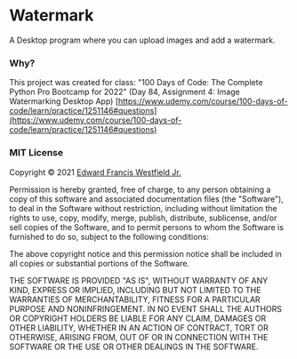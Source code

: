 # Watermark

A Desktop program where you can upload images and add a watermark.

### Why?

This project was created for class: "100 Days of Code: The Complete Python Pro Bootcamp for 2022" (Day 84, Assignment 4: Image Watermarking Desktop App) [https://www.udemy.com/course/100-days-of-code/learn/practice/1251146#questions](https://www.udemy.com/course/100-days-of-code/learn/practice/1251146#questions)

### MIT License

Copyright © 2021 [Edward Francis Westfield Jr.](https://www.edwestfieldjr.com/)

Permission is hereby granted, free of charge, to any person obtaining a copy of this software and associated documentation files (the "Software"), to deal in the Software without restriction, including without limitation the rights  to use, copy, modify, merge, publish, distribute, sublicense, and/or sell copies of the Software, and to permit persons to whom the Software is furnished to do so, subject to the following conditions:

The above copyright notice and this permission notice shall be included in all copies or substantial portions of the Software.

THE SOFTWARE IS PROVIDED "AS IS", WITHOUT WARRANTY OF ANY KIND, EXPRESS OR IMPLIED, INCLUDING BUT NOT LIMITED TO THE WARRANTIES OF MERCHANTABILITY, FITNESS FOR A PARTICULAR PURPOSE AND NONINFRINGEMENT. IN NO EVENT SHALL THE AUTHORS OR COPYRIGHT HOLDERS BE LIABLE FOR ANY CLAIM, DAMAGES OR OTHER LIABILITY, WHETHER IN AN ACTION OF CONTRACT, TORT OR OTHERWISE, ARISING FROM, OUT OF OR IN CONNECTION WITH THE SOFTWARE OR THE USE OR OTHER DEALINGS IN THE SOFTWARE.
